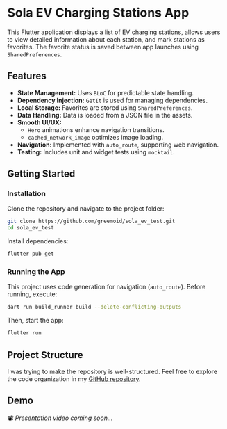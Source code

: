 # Sola EV Charging Stations App

This Flutter application displays a list of EV charging stations, allows users to view detailed information about each station, and mark stations as favorites. The favorite status is saved between app launches using `SharedPreferences`.

## Features
- **State Management:** Uses `BLoC` for predictable state handling.
- **Dependency Injection:** `GetIt` is used for managing dependencies.
- **Local Storage:** Favorites are stored using `SharedPreferences`.
- **Data Handling:** Data is loaded from a JSON file in the assets.
- **Smooth UI/UX:**
    - `Hero` animations enhance navigation transitions.
    - `cached_network_image` optimizes image loading.
- **Navigation:** Implemented with `auto_route`, supporting web navigation.
- **Testing:** Includes unit and widget tests using `mocktail`.

## Getting Started

### Installation
Clone the repository and navigate to the project folder:
```sh
git clone https://github.com/greemoid/sola_ev_test.git
cd sola_ev_test
```
Install dependencies:
```sh
flutter pub get
```

### Running the App
This project uses code generation for navigation (`auto_route`). Before running, execute:
```sh
dart run build_runner build --delete-conflicting-outputs
```
Then, start the app:
```sh
flutter run
```

## Project Structure
I was trying to make the repository is well-structured. Feel free to explore the code organization in my [GitHub repository](https://github.com/greemoid/sola_ev_test).

## Demo
📽️ *Presentation video coming soon...*


